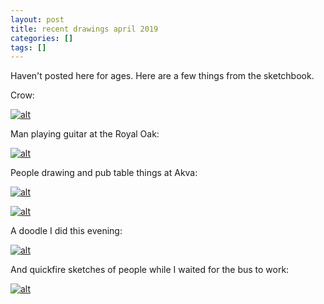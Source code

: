 ```yaml
---
layout: post
title: recent drawings april 2019
categories: []
tags: []
---
```


Haven't posted here for ages. Here are a few things from the sketchbook.

Crow:

[![alt](/assets/img/blog/2019/crow-760w.jpg)](/assets/img/blog/2019/crow-760w.jpg)

Man playing guitar at the Royal Oak:

[![alt](/assets/img/blog/2019/royal-oak-guitarist-760w.jpg)](/assets/img/blog/2019/royal-oak-guitarist-760w.jpg)

People drawing and pub table things at Akva:

[![alt](/assets/img/blog/2019/akva-15apr2019-760w.jpg)](/assets/img/blog/2019/akva-15apr2019-760w.jpg)

[![alt](/assets/img/blog/2019/akva-22apr2019-760w.jpg)](/assets/img/blog/2019/akva-22apr2019-760w.jpg)

A doodle I did this evening:

[![alt](/assets/img/blog/2019/one-point-two-fineliner-doodle-760w.jpg)](/assets/img/blog/2019/one-point-two-fineliner-doodle-760w.jpg)

And quickfire sketches of people while I waited for the bus to work:

[![alt](/assets/img/blog/2019/bus-stop-760w.jpg)](/assets/img/blog/2019/bus-stop-760w.jpg)